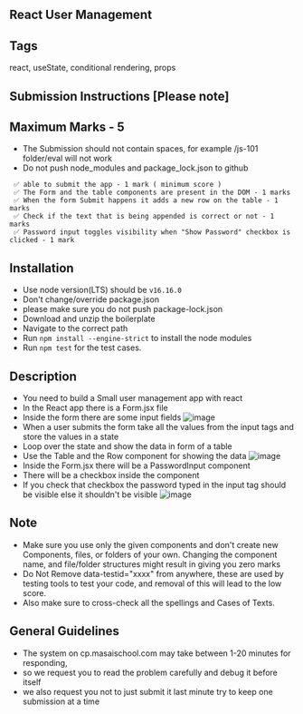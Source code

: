 ## React User Management

## Tags

react, useState, conditional rendering, props

## Submission Instructions [Please note]

## Maximum Marks - 5

- The Submission should not contain spaces, for example /js-101 folder/eval will not work
- Do not push node_modules and package_lock.json to github

```
 ✅ able to submit the app - 1 mark ( minimum score )
 ✅ The Form and the table components are present in the DOM - 1 marks
 ✅ When the form Submit happens it adds a new row on the table - 1 marks
 ✅ Check if the text that is being appended is correct or not - 1 marks
 ✅ Password input toggles visibility when "Show Password" checkbox is clicked - 1 mark
```

## Installation

- Use node version(LTS) should be `v16.16.0`
- Don't change/override package.json
- please make sure you do not push package-lock.json
- Download and unzip the boilerplate
- Navigate to the correct path
- Run `npm install --engine-strict` to install the node modules
- Run `npm test` for the test cases.

## Description

- You need to build a Small user management app with react
- In the React app there is a Form.jsx file
- Inside the form there are some input fields
  ![image](https://masai-course.s3.ap-south-1.amazonaws.com/editor/uploads/2023-08-11/Screenshot%202023-08-11%20at%202.36.19%20PM_950275.png)
- When a user submits the form take all the values from the input tags and store the values in a state
- Loop over the state and show the data in form of a table
- Use the Table and the Row component for showing the data
  ![image](https://masai-course.s3.ap-south-1.amazonaws.com/editor/uploads/2023-08-11/Screenshot%202023-08-11%20at%202.38.03%20PM_207878.png)
- Inside the Form.jsx there will be a PasswordInput component
- There will be a checkbox inside the component
- If you check that checkbox the password typed in the input tag should be visible else it shouldn't be visible
  ![image](https://masai-course.s3.ap-south-1.amazonaws.com/editor/uploads/2023-08-11/Screenshot%202023-08-11%20at%202.38.41%20PM_725917.png)

## Note

- Make sure you use only the given components and don't create new Components, files, or folders of your own. Changing the component name, and file/folder structures might result in giving you zero marks
- Do Not Remove data-testid="xxxx" from anywhere, these are used by testing tools to test your code, and removal of this will lead to the low score.
- Also make sure to cross-check all the spellings and Cases of Texts.

## General Guidelines

- The system on cp.masaischool.com may take between 1-20 minutes for responding,
- so we request you to read the problem carefully and debug it before itself
- we also request you not to just submit it last minute
  try to keep one submission at a time
